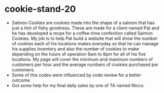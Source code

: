 # cookie-stand-20
- Salmon Cookies are cookies made into the shape of a salmon that has just a hint of fishy goodness. These are made for a client named Pat and he has developed a recpe for a coffee-time  confection called Salmon Cookies. My job is to help Pat build a website that will show the number of cookies each of his locations makes everyday so that he can manage his supplies inventory and also the number of cookies to make depending on the hours of operation 6am to 8pm for all of his five locations. My page will cover the minimum and maximum numbers of customers per hour and the average numbers of cookies purchased per customers. 
- Some of this codes were influenced by code review for a better outcome. 
- Got some help for my final daily sales by one of TA named Nicco. 